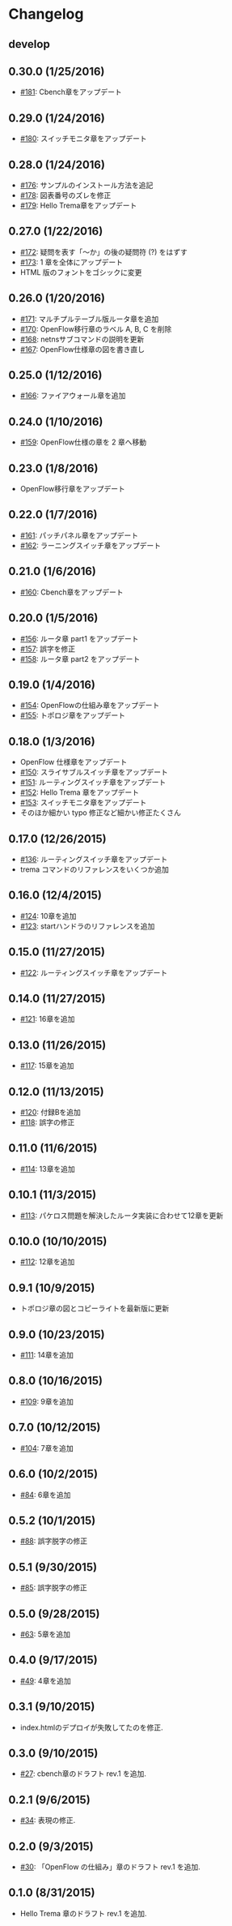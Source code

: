 # Changelog

## develop


## 0.30.0 (1/25/2016)
* [#181](https://github.com/yasuhito/trema-book/pull/181): Cbench章をアップデート


## 0.29.0 (1/24/2016)
* [#180](https://github.com/yasuhito/trema-book/pull/180): スイッチモニタ章をアップデート


## 0.28.0 (1/24/2016)
* [#176](https://github.com/yasuhito/trema-book/pull/176): サンプルのインストール方法を追記
* [#178](https://github.com/yasuhito/trema-book/pull/178): 図表番号のズレを修正
* [#179](https://github.com/yasuhito/trema-book/pull/179): Hello Trema章をアップデート


## 0.27.0 (1/22/2016)
* [#172](https://github.com/yasuhito/trema-book/pull/172): 疑問を表す「〜か」の後の疑問符 (?) をはずす
* [#173](https://github.com/yasuhito/trema-book/pull/173): 1 章を全体にアップデート
* HTML 版のフォントをゴシックに変更


## 0.26.0 (1/20/2016)
* [#171](https://github.com/yasuhito/trema-book/pull/171): マルチプルテーブル版ルータ章を追加
* [#170](https://github.com/yasuhito/trema-book/pull/170): OpenFlow移行章のラベル A, B, C を削除
* [#168](https://github.com/yasuhito/trema-book/pull/168): netnsサブコマンドの説明を更新
* [#167](https://github.com/yasuhito/trema-book/pull/167): OpenFlow仕様章の図を書き直し


## 0.25.0 (1/12/2016)
* [#166](https://github.com/yasuhito/trema-book/pull/166): ファイアウォール章を追加


## 0.24.0 (1/10/2016)
* [#159](https://github.com/yasuhito/trema-book/pull/159): OpenFlow仕様の章を 2 章へ移動


## 0.23.0 (1/8/2016)
* OpenFlow移行章をアップデート


## 0.22.0 (1/7/2016)
* [#161](https://github.com/yasuhito/trema-book/pull/161): パッチパネル章をアップデート
* [#162](https://github.com/yasuhito/trema-book/pull/162): ラーニングスイッチ章をアップデート


## 0.21.0 (1/6/2016)
* [#160](https://github.com/yasuhito/trema-book/pull/160): Cbench章をアップデート


## 0.20.0 (1/5/2016)
* [#156](https://github.com/yasuhito/trema-book/pull/156): ルータ章 part1 をアップデート
* [#157](https://github.com/yasuhito/trema-book/pull/157): 誤字を修正
* [#158](https://github.com/yasuhito/trema-book/pull/158): ルータ章 part2 をアップデート


## 0.19.0 (1/4/2016)
* [#154](https://github.com/yasuhito/trema-book/pull/154): OpenFlowの仕組み章をアップデート
* [#155](https://github.com/yasuhito/trema-book/pull/155): トポロジ章をアップデート


## 0.18.0 (1/3/2016)
* OpenFlow 仕様章をアップデート
* [#150](https://github.com/yasuhito/trema-book/pull/150): スライサブルスイッチ章をアップデート
* [#151](https://github.com/yasuhito/trema-book/pull/151): ルーティングスイッチ章をアップデート
* [#152](https://github.com/yasuhito/trema-book/pull/152): Hello Trema 章をアップデート
* [#153](https://github.com/yasuhito/trema-book/pull/153): スイッチモニタ章をアップデート
* そのほか細かい typo 修正など細かい修正たくさん


## 0.17.0 (12/26/2015)
* [#136](https://github.com/yasuhito/trema-book/pull/136): ルーティングスイッチ章をアップデート
* trema コマンドのリファレンスをいくつか追加


## 0.16.0 (12/4/2015)
* [#124](https://github.com/yasuhito/trema-book/pull/124): 10章を追加
* [#123](https://github.com/yasuhito/trema-book/pull/123): startハンドラのリファレンスを追加


## 0.15.0 (11/27/2015)
* [#122](https://github.com/yasuhito/trema-book/pull/122): ルーティングスイッチ章をアップデート


## 0.14.0 (11/27/2015)
* [#121](https://github.com/yasuhito/trema-book/pull/121): 16章を追加


## 0.13.0 (11/26/2015)
* [#117](https://github.com/yasuhito/trema-book/pull/117): 15章を追加


## 0.12.0 (11/13/2015)
* [#120](https://github.com/yasuhito/trema-book/pull/120): 付録Bを追加
* [#118](https://github.com/yasuhito/trema-book/pull/118): 誤字の修正


## 0.11.0 (11/6/2015)
* [#114](https://github.com/yasuhito/trema-book/pull/114): 13章を追加


## 0.10.1 (11/3/2015)
* [#113](https://github.com/yasuhito/trema-book/pull/113): パケロス問題を解決したルータ実装に合わせて12章を更新


## 0.10.0 (10/10/2015)
* [#112](https://github.com/yasuhito/trema-book/pull/112): 12章を追加


## 0.9.1 (10/9/2015)
* トポロジ章の図とコピーライトを最新版に更新


## 0.9.0 (10/23/2015)
* [#111](https://github.com/yasuhito/trema-book/pull/111): 14章を追加


## 0.8.0 (10/16/2015)
* [#109](https://github.com/yasuhito/trema-book/pull/109): 9章を追加


## 0.7.0 (10/12/2015)
* [#104](https://github.com/yasuhito/trema-book/pull/104): 7章を追加


## 0.6.0 (10/2/2015)
* [#84](https://github.com/yasuhito/trema-book/pull/84): 6章を追加


## 0.5.2 (10/1/2015)
* [#88](https://github.com/yasuhito/trema-book/pull/88): 誤字脱字の修正


## 0.5.1 (9/30/2015)
* [#85](https://github.com/yasuhito/trema-book/pull/85): 誤字脱字の修正


## 0.5.0 (9/28/2015)
* [#63](https://github.com/yasuhito/trema-book/pull/63): 5章を追加


## 0.4.0 (9/17/2015)
* [#49](https://github.com/yasuhito/trema-book/pull/49): 4章を追加


## 0.3.1 (9/10/2015)
* index.htmlのデプロイが失敗してたのを修正.


## 0.3.0 (9/10/2015)
* [#27](https://github.com/yasuhito/trema-book/pull/27): cbench章のドラフト rev.1 を追加.


## 0.2.1 (9/6/2015)
* [#34](https://github.com/yasuhito/trema-book/pull/34): 表現の修正.


## 0.2.0 (9/3/2015)
* [#30](https://github.com/yasuhito/trema-book/pull/30): 「OpenFlow の仕組み」章のドラフト rev.1 を追加.


## 0.1.0 (8/31/2015)
* Hello Trema 章のドラフト rev.1 を追加.
